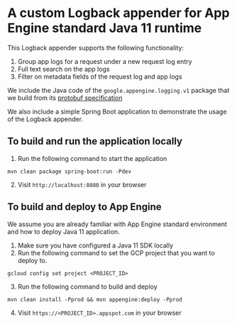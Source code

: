 # A custom Logback appender for App Engine standard Java 11 runtime

This Logback appender supports the following functionality:

1. Group app logs for a request under a new request log entry
2. Full text search on the app logs
3. Filter on metadata fields of the request log and app logs

We include the Java code of the `google.appengine.logging.v1` package that we build from
its [protobuf specification](https://github.com/googleapis/googleapis/tree/master/google/appengine/logging/v1)

We also include a simple Spring Boot application to demonstrate the usage of the Logback appender.

## To build and run the application locally

1. Run the following command to start the application

```shell
mvn clean package spring-boot:run -Pdev
```

2. Visit `http://localhost:8080` in your browser

## To build and deploy to App Engine

We assume you are already familiar with App Engine standard environment and how to deploy Java 11
application.

1. Make sure you have configured a Java 11 SDK locally
2. Run the following command to set the GCP project that you want to deploy to.

```shell
gcloud config set project <PROJECT_ID>
```

3. Run the following command to build and deploy

```shell
mvn clean install -Pprod && mvn appengine:deploy -Pprod
```

4. Visit `https://<PROJECT_ID>.appspot.com` in your browser